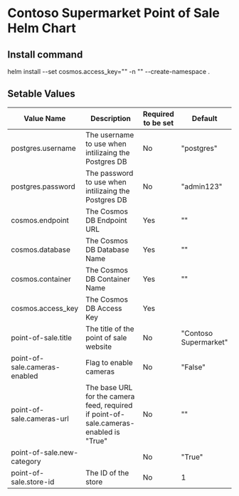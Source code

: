 # Contoso Supermarket Point of Sale Helm Chart

## Install command
helm install --set cosmos.access_key="<Cosmos DB Access Key>" -n "<Namespace>" --create-namespace <Deployment Name> .

## Setable Values
| Value Name | Description | Required to be set | Default |
| --- | --- | --- | --- |
| postgres.username | The username to use when intilizaing the Postgres DB | No | "postgres" |
| postgres.password | The password to use when intilizaing the Postgres DB | No | "admin123" |
| cosmos.endpoint | The Cosmos DB Endpoint URL | Yes | "" |
| cosmos.database | The Cosmos DB Database Name | Yes | "" |
| cosmos.container | The Cosmos DB Container Name | Yes | "" |
| cosmos.access_key | The Cosmos DB Access Key | Yes |  |
| point-of-sale.title | The title of the point of sale website | No | "Contoso Supermarket" |
| point-of-sale.cameras-enabled | Flag to enable cameras | No | "False" |
| point-of-sale.cameras-url | The base URL for the camera feed, required if point-of-sale.cameras-enabled is "True" | No | "" |
| point-of-sale.new-category |  | No | "True" |
| point-of-sale.store-id | The ID of the store | No | 1 |
